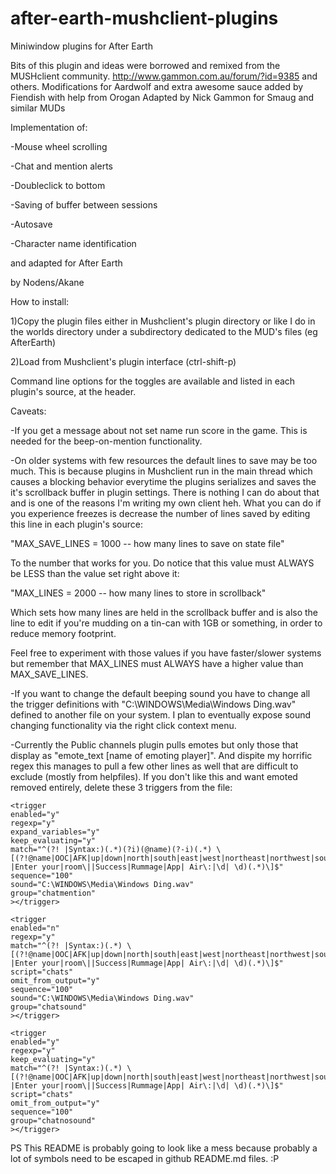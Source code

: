 # after-earth-mushclient-plugins
Miniwindow plugins for After Earth

Bits of this plugin and ideas were borrowed and remixed from the MUSHclient community. http://www.gammon.com.au/forum/?id=9385 and others.
Modifications for Aardwolf and extra awesome sauce added by Fiendish with help from Orogan
Adapted by Nick Gammon for Smaug and similar MUDs

Implementation of:

-Mouse wheel scrolling

-Chat and mention alerts

-Doubleclick to bottom

-Saving of buffer between sessions

-Autosave

-Character name identification

and adapted for After Earth

by Nodens/Akane


How to install:

1)Copy the plugin files either in Mushclient's plugin
directory or like I do in the worlds directory under
a subdirectory dedicated to the MUD's files (eg AfterEarth)

2)Load from Mushclient's plugin interface (ctrl-shift-p)


Command line options for the toggles are available and listed
in each plugin's source, at the header.

Caveats:

-If you get a message about not set name run score in the game.
This is needed for the beep-on-mention functionality.

-On older systems with few resources the default lines to save
may be too much. This is because plugins in Mushclient run in
the main thread which causes a blocking behavior everytime the
plugins serializes and saves the it's scrollback buffer in
plugin settings. There is nothing I can do about that and is
one of the reasons I'm writing my own client heh. What you can
do if you experience freezes is decrease the number of lines
saved by editing this line in each plugin's source:

"MAX_SAVE_LINES = 1000 -- how many lines to save on state file"

To the number that works for you. Do notice that this value must
ALWAYS be LESS than the value set right above it:

"MAX_LINES = 2000 -- how many lines to store in scrollback"

Which sets how many lines are held in the scrollback buffer and
is also the line to edit if you're mudding on a tin-can with 1GB
or something, in order to reduce memory footprint.

Feel free to experiment with those values if you have faster/slower
systems but remember that MAX_LINES must ALWAYS have a higher value
than MAX_SAVE_LINES.

-If you want to change the default beeping sound you have to change
all the trigger definitions with "C:\WINDOWS\Media\Windows Ding.wav"
defined to another file on your system. I plan to eventually expose
sound changing functionality via the right click context menu.

-Currently the Public channels plugin pulls emotes but only those
that display as "emote_text [name of emoting player]". And dispite
my horrific regex this manages to pull a few other lines as well
that are difficult to exclude (mostly from helpfiles). If you don't
like this and want emoted removed entirely, delete these 3 triggers
from the file:

	<trigger
    enabled="y"
	regexp="y"
	expand_variables="y"
	keep_evaluating="y"
	match="^(?! |Syntax:)(.*)(?i)(@name)(?-i)(.*) \[(?!@name|OOC|AFK|up|down|north|south|east|west|northeast|northwest|southeast|southwest|HELP |Enter your|room\||Success|Rummage|App| Air\:|\d| \d)(.*)\]$"
    sequence="100"
	sound="C:\WINDOWS\Media\Windows Ding.wav"
	group="chatmention"
    ></trigger>

	<trigger
    enabled="n"
	regexp="y"
    match="^(?! |Syntax:)(.*) \[(?!@name|OOC|AFK|up|down|north|south|east|west|northeast|northwest|southeast|southwest|HELP |Enter your|room\||Success|Rummage|App| Air\:|\d| \d)(.*)\]$"
    script="chats"
    omit_from_output="y"
    sequence="100"
	sound="C:\WINDOWS\Media\Windows Ding.wav"
	group="chatsound"
    ></trigger>
	
	<trigger
    enabled="y"
	regexp="y"
	keep_evaluating="y"
    match="^(?! |Syntax:)(.*) \[(?!@name|OOC|AFK|up|down|north|south|east|west|northeast|northwest|southeast|southwest|HELP |Enter your|room\||Success|Rummage|App| Air\:|\d| \d)(.*)\]$"
    script="chats"
    omit_from_output="y"
    sequence="100"
	group="chatnosound"
    ></trigger>
	

PS This README is probably going to look like a mess because probably a lot of symbols need to be escaped in github README.md files. :P